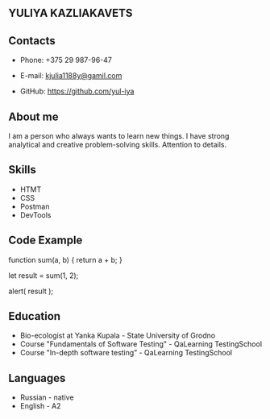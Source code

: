 ## YULIYA KAZLIAKAVETS

## Contacts

* Phone:  +375 29 987-96-47

* E-mail:  kjulia1188y@gamil.com

* GitHub:  https://github.com/yul-iya


## About me
 I am a person who always wants to learn new things. I have strong analytical and creative problem-solving skills. Attention to details.

## Skills

   * HTMT
   * CSS
   * Postman
   * DevTools 

## Code Example

 function sum(a, b) {
  return a + b;
}

let result = sum(1, 2);

alert( result );


## Education

* Bio-ecologist at Yanka Kupala - State University of Grodno
* Course "Fundamentals of Software Testing" - QaLearning TestingSchool
* Course "In-depth software testing” - QaLearning TestingSchool

## Languages
  * Russian - native
  * English - A2
